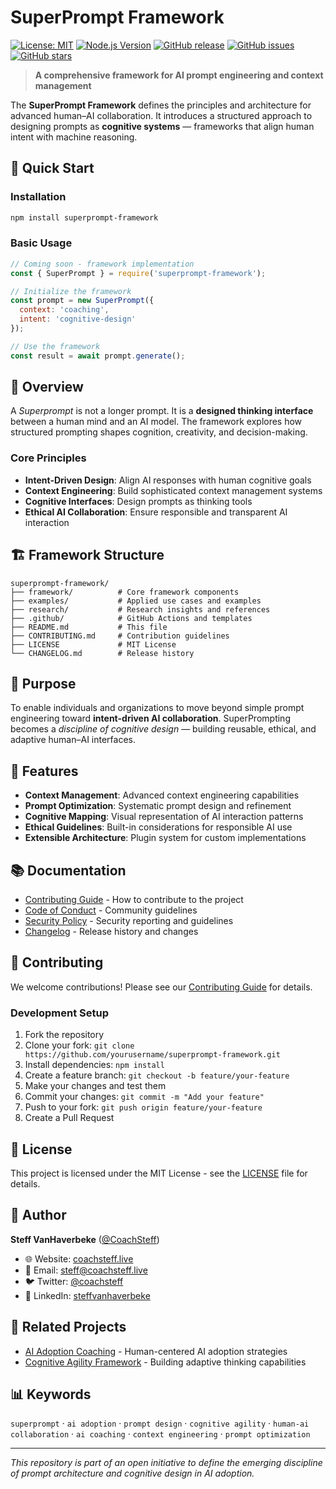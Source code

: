 # SuperPrompt Framework

[![License: MIT](https://img.shields.io/badge/License-MIT-yellow.svg)](https://opensource.org/licenses/MIT)
[![Node.js Version](https://img.shields.io/node/v/superprompt-framework)](https://nodejs.org/)
[![GitHub release](https://img.shields.io/github/release/CoachSteff/superprompt-framework.svg)](https://github.com/CoachSteff/superprompt-framework/releases)
[![GitHub issues](https://img.shields.io/github/issues/CoachSteff/superprompt-framework.svg)](https://github.com/CoachSteff/superprompt-framework/issues)
[![GitHub stars](https://img.shields.io/github/stars/CoachSteff/superprompt-framework.svg)](https://github.com/CoachSteff/superprompt-framework/stargazers)

> **A comprehensive framework for AI prompt engineering and context management**

The **SuperPrompt Framework** defines the principles and architecture for advanced human–AI collaboration. It introduces a structured approach to designing prompts as **cognitive systems** — frameworks that align human intent with machine reasoning.

## 🚀 Quick Start

### Installation

```bash
npm install superprompt-framework
```

### Basic Usage

```javascript
// Coming soon - framework implementation
const { SuperPrompt } = require('superprompt-framework');

// Initialize the framework
const prompt = new SuperPrompt({
  context: 'coaching',
  intent: 'cognitive-design'
});

// Use the framework
const result = await prompt.generate();
```

## 📖 Overview

A *Superprompt* is not a longer prompt. It is a **designed thinking interface** between a human mind and an AI model. The framework explores how structured prompting shapes cognition, creativity, and decision-making.

### Core Principles

- **Intent-Driven Design**: Align AI responses with human cognitive goals
- **Context Engineering**: Build sophisticated context management systems
- **Cognitive Interfaces**: Design prompts as thinking tools
- **Ethical AI Collaboration**: Ensure responsible and transparent AI interaction

## 🏗️ Framework Structure

```
superprompt-framework/
├── framework/          # Core framework components
├── examples/           # Applied use cases and examples
├── research/           # Research insights and references
├── .github/            # GitHub Actions and templates
├── README.md           # This file
├── CONTRIBUTING.md     # Contribution guidelines
├── LICENSE             # MIT License
└── CHANGELOG.md        # Release history
```

## 🎯 Purpose

To enable individuals and organizations to move beyond simple prompt engineering toward **intent-driven AI collaboration**. SuperPrompting becomes a *discipline of cognitive design* — building reusable, ethical, and adaptive human–AI interfaces.

## 🔧 Features

- **Context Management**: Advanced context engineering capabilities
- **Prompt Optimization**: Systematic prompt design and refinement
- **Cognitive Mapping**: Visual representation of AI interaction patterns
- **Ethical Guidelines**: Built-in considerations for responsible AI use
- **Extensible Architecture**: Plugin system for custom implementations

## 📚 Documentation

- [Contributing Guide](CONTRIBUTING.md) - How to contribute to the project
- [Code of Conduct](CODE_OF_CONDUCT.md) - Community guidelines
- [Security Policy](SECURITY.md) - Security reporting and guidelines
- [Changelog](CHANGELOG.md) - Release history and changes

## 🤝 Contributing

We welcome contributions! Please see our [Contributing Guide](CONTRIBUTING.md) for details.

### Development Setup

1. Fork the repository
2. Clone your fork: `git clone https://github.com/yourusername/superprompt-framework.git`
3. Install dependencies: `npm install`
4. Create a feature branch: `git checkout -b feature/your-feature`
5. Make your changes and test them
6. Commit your changes: `git commit -m "Add your feature"`
7. Push to your fork: `git push origin feature/your-feature`
8. Create a Pull Request

## 📄 License

This project is licensed under the MIT License - see the [LICENSE](LICENSE) file for details.

## 👤 Author

**Steff VanHaverbeke** ([@CoachSteff](https://github.com/CoachSteff))

- 🌐 Website: [coachsteff.live](https://coachsteff.live)
- 📧 Email: [steff@coachsteff.live](mailto:steff@coachsteff.live)
- 🐦 Twitter: [@coachsteff](https://twitter.com/coachsteff)
- 💼 LinkedIn: [steffvanhaverbeke](https://linkedin.com/in/steffvanhaverbeke)

## 🔗 Related Projects

- [AI Adoption Coaching](https://coachsteff.live) - Human-centered AI adoption strategies
- [Cognitive Agility Framework](https://coachsteff.live) - Building adaptive thinking capabilities

## 📊 Keywords

`superprompt` · `ai adoption` · `prompt design` · `cognitive agility` · `human-ai collaboration` · `ai coaching` · `context engineering` · `prompt optimization`  

<script type="application/ld+json">
{
  "@context": "https://schema.org",
  "@type": "CreativeWork",
  "name": "SuperPrompt Framework",
  "author": {
    "@type": "Person",
    "name": "Steff VanHaverbeke",
    "url": "https://github.com/CoachSteff"
  },
  "publisher": {
    "@type": "Organization",
    "name": "The House of Coaching"
  },
  "license": "https://creativecommons.org/licenses/by/4.0/",
  "keywords": ["superprompt", "ai adoption", "prompt design", "cognitive agility", "ai coaching"],
  "url": "https://github.com/CoachSteff/superprompt-framework",
  "datePublished": "2025-10-20"
}
</script>

---

*This repository is part of an open initiative to define the emerging discipline of prompt architecture and cognitive design in AI adoption.*
